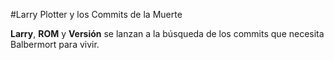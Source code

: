 #Larry Plotter y los Commits de la Muerte

**Larry**, **ROM** y **Versión** se lanzan a la búsqueda de los commits que necesita Balbermort para vivir.
